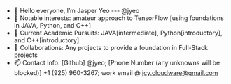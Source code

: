 - 👋 Hello everyone, I’m Jasper Yeo --- @jyeo
- 👀 Notable interests: amateur approach to TensorFlow [using foundations in JAVA, Python, and C++]
- 🌱 Current Academic Pursuits: JAVA[intermediate], Python[introductory], and C++[introductory].
- 💞️ Collaborations: Any projects to provide a foundation in Full-Stack projects
- 📫 Contact Info: [Github] @jyeo; [Phone Number (any unknowns will be blocked)] +1 (925) 960-3267; work email @ jcy.cloudware@gmail.com  

<!---
jyeo/jyeo is a ✨ special ✨ repository because its `README.md` (this file) appears on your GitHub profile.
You can click the Preview link to take a look at your changes, or write any other notes here.
--->

